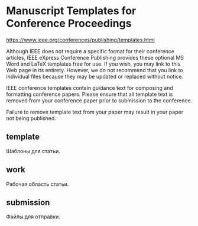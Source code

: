 # Manuscript Templates for Conference Proceedings #

<https://www.ieee.org/conferences/publishing/templates.html>

Although IEEE does not require a specific format for their conference
articles, IEEE eXpress Conference Publishing provides these optional 
MS Word and LaTeX templates free for use. If you wish, you may link 
to this Web page in its entirety. However, we do not recommend that
you link to individual files because they may be updated or replaced
without notice.

IEEE conference templates contain guidance text for composing and
formatting conference papers. Please ensure that all template text is
removed from your conference paper prior to submission to the
conference.

Failure to remove template text from your paper may result in your
paper not being published.

## template ##

Шаблоны для статьи.

## work ##

Рабочая область статьи.

## submission ##

Файлы для отправки.

